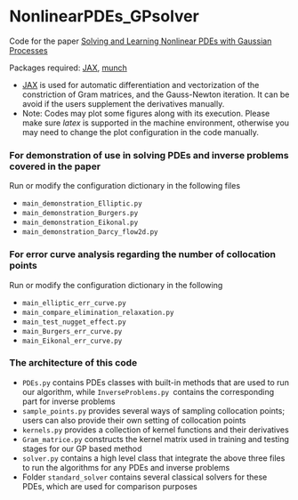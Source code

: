 # NonlinearPDEs_GPsolver
Code for the paper [Solving and Learning Nonlinear PDEs with Gaussian Processes](https://arxiv.org/abs/2103.12959)

Packages required: [JAX](https://github.com/google/jax), [munch](https://github.com/Infinidat/munch)
- [JAX](https://github.com/google/jax) is used for automatic differentiation and vectorization of the constriction of Gram matrices, and the Gauss-Newton iteration. It can be avoid if the users supplement the derivatives manually.
- Note: Codes may plot some figures along with its execution. Please make sure *latex* is supported in the machine environment, otherwise you may need to change the plot configuration in the code manually.

### For demonstration of use in solving PDEs and inverse problems covered in the paper 
Run or modify the configuration dictionary in the following files
- `main_demonstration_Elliptic.py`
- `main_demonstration_Burgers.py`
- `main_demonstration_Eikonal.py`
- `main_demonstration_Darcy_flow2d.py`

### For error curve analysis regarding the number of collocation points 
Run or modify the configuration dictionary in the following
- `main_elliptic_err_curve.py`
- `main_compare_elimination_relaxation.py`
- `main_test_nugget_effect.py`
- `main_Burgers_err_curve.py`
- `main_Eikonal_err_curve.py`

### The architecture of this code
- `PDEs.py` contains PDEs classes with built-in methods that are used to run our algorithm, while `InverseProblems.py `contains the corresponding part for inverse problems
- `sample_points.py` provides several ways of sampling collocation points; users can also provide their own setting of collocation points
- `kernels.py` provides a collection of kernel functions and their derivatives
- `Gram_matrice.py` constructs the kernel matrix used in training and testing stages for our GP based method
- `solver.py` contains a high level class that integrate the above three files to run the algorithms for any PDEs and inverse problems
- Folder `standard_solver` contains several classical solvers for these PDEs, which are used for comparison purposes